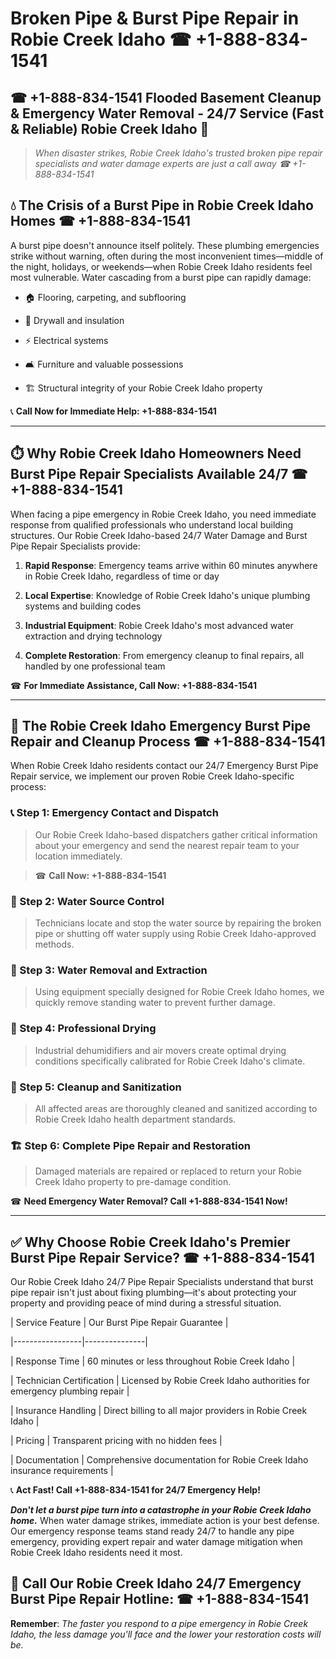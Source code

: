 # Broken Pipe & Burst Pipe Repair in Robie Creek Idaho ☎ +1-888-834-1541  
## ☎ +1-888-834-1541 Flooded Basement Cleanup & Emergency Water Removal - 24/7 Service (Fast & Reliable) Robie Creek Idaho 🚨  

> *When disaster strikes, Robie Creek Idaho's trusted broken pipe repair specialists and water damage experts are just a call away ☎ +1-888-834-1541*  

## 💧 The Crisis of a Burst Pipe in Robie Creek Idaho Homes ☎ +1-888-834-1541  

A burst pipe doesn't announce itself politely. These plumbing emergencies strike without warning, often during the most inconvenient times—middle of the night, holidays, or weekends—when Robie Creek Idaho residents feel most vulnerable. Water cascading from a burst pipe can rapidly damage:  

* 🏠 Flooring, carpeting, and subflooring  
* 🧱 Drywall and insulation  
* ⚡ Electrical systems  
* 🛋️ Furniture and valuable possessions  
* 🏗️ Structural integrity of your Robie Creek Idaho property  

📞 **Call Now for Immediate Help: +1-888-834-1541**  

---  

## ⏱️ Why Robie Creek Idaho Homeowners Need Burst Pipe Repair Specialists Available 24/7 ☎ +1-888-834-1541  

When facing a pipe emergency in Robie Creek Idaho, you need immediate response from qualified professionals who understand local building structures. Our Robie Creek Idaho-based 24/7 Water Damage and Burst Pipe Repair Specialists provide:  

1. **Rapid Response**: Emergency teams arrive within 60 minutes anywhere in Robie Creek Idaho, regardless of time or day  
2. **Local Expertise**: Knowledge of Robie Creek Idaho's unique plumbing systems and building codes  
3. **Industrial Equipment**: Robie Creek Idaho's most advanced water extraction and drying technology  
4. **Complete Restoration**: From emergency cleanup to final repairs, all handled by one professional team  

☎ **For Immediate Assistance, Call Now: +1-888-834-1541**  

---  

## 🔧 The Robie Creek Idaho Emergency Burst Pipe Repair and Cleanup Process ☎ +1-888-834-1541  

When Robie Creek Idaho residents contact our 24/7 Emergency Burst Pipe Repair service, we implement our proven Robie Creek Idaho-specific process:  

### 📞 Step 1: Emergency Contact and Dispatch  
> Our Robie Creek Idaho-based dispatchers gather critical information about your emergency and send the nearest repair team to your location immediately.  
> ☎ **Call Now: +1-888-834-1541**  

### 🚿 Step 2: Water Source Control  
> Technicians locate and stop the water source by repairing the broken pipe or shutting off water supply using Robie Creek Idaho-approved methods.  

### 🌊 Step 3: Water Removal and Extraction  
> Using equipment specially designed for Robie Creek Idaho homes, we quickly remove standing water to prevent further damage.  

### 💨 Step 4: Professional Drying  
> Industrial dehumidifiers and air movers create optimal drying conditions specifically calibrated for Robie Creek Idaho's climate.  

### 🧼 Step 5: Cleanup and Sanitization  
> All affected areas are thoroughly cleaned and sanitized according to Robie Creek Idaho health department standards.  

### 🏗️ Step 6: Complete Pipe Repair and Restoration  
> Damaged materials are repaired or replaced to return your Robie Creek Idaho property to pre-damage condition.  

☎ **Need Emergency Water Removal? Call +1-888-834-1541 Now!**  

---  

## ✅ Why Choose Robie Creek Idaho's Premier Burst Pipe Repair Service? ☎ +1-888-834-1541  

Our Robie Creek Idaho 24/7 Pipe Repair Specialists understand that burst pipe repair isn't just about fixing plumbing—it's about protecting your property and providing peace of mind during a stressful situation.  

| Service Feature | Our Burst Pipe Repair Guarantee |  
|-----------------|---------------|  
| Response Time | 60 minutes or less throughout Robie Creek Idaho |  
| Technician Certification | Licensed by Robie Creek Idaho authorities for emergency plumbing repair |  
| Insurance Handling | Direct billing to all major providers in Robie Creek Idaho |  
| Pricing | Transparent pricing with no hidden fees |  
| Documentation | Comprehensive documentation for Robie Creek Idaho insurance requirements |  

📞 **Act Fast! Call +1-888-834-1541 for 24/7 Emergency Help!**  

***Don't let a burst pipe turn into a catastrophe in your Robie Creek Idaho home.*** When water damage strikes, immediate action is your best defense. Our emergency response teams stand ready 24/7 to handle any pipe emergency, providing expert repair and water damage mitigation when Robie Creek Idaho residents need it most.  

## 📱 Call Our Robie Creek Idaho 24/7 Emergency Burst Pipe Repair Hotline: ☎ +1-888-834-1541  

**Remember**: *The faster you respond to a pipe emergency in Robie Creek Idaho, the less damage you'll face and the lower your restoration costs will be.*